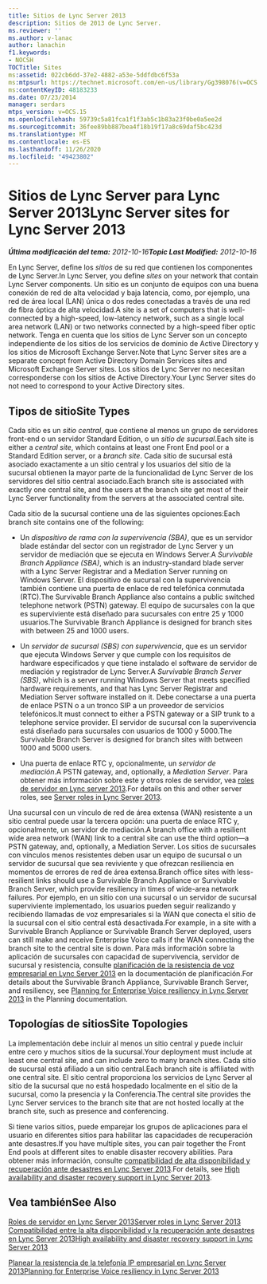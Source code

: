 ```yaml
---
title: Sitios de Lync Server 2013
description: Sitios de 2013 de Lync Server.
ms.reviewer: ''
ms.author: v-lanac
author: lanachin
f1.keywords:
- NOCSH
TOCTitle: Sites
ms:assetid: 022cb6dd-37e2-4882-a53e-5ddfdbc6f53a
ms:mtpsurl: https://technet.microsoft.com/en-us/library/Gg398076(v=OCS.15)
ms:contentKeyID: 48183233
ms.date: 07/23/2014
manager: serdars
mtps_version: v=OCS.15
ms.openlocfilehash: 59739c5a81fca1f1f3ab5c1b83a23f0be0a5ee2d
ms.sourcegitcommit: 36fee89bb887bea4f18b19f17a8c69daf5bc423d
ms.translationtype: MT
ms.contentlocale: es-ES
ms.lasthandoff: 11/26/2020
ms.locfileid: "49423802"
---
```

# <a name="lync-server-sites-for-lync-server-2013"></a><span data-ttu-id="4ded4-103">Sitios de Lync Server para Lync Server 2013</span><span class="sxs-lookup"><span data-stu-id="4ded4-103">Lync Server sites for Lync Server 2013</span></span>

<div data-xmlns="http://www.w3.org/1999/xhtml">

<div class="topic" data-xmlns="http://www.w3.org/1999/xhtml" data-msxsl="urn:schemas-microsoft-com:xslt" data-cs="https://msdn.microsoft.com/">

<div data-asp="https://msdn2.microsoft.com/asp">



</div>

<div id="mainSection">

<div id="mainBody"><span data-ttu-id="4ded4-104">

<span> </span></span><span class="sxs-lookup"><span data-stu-id="4ded4-104">

<span> </span></span></span>

<span data-ttu-id="4ded4-105">_**Última modificación del tema:** 2012-10-16_</span><span class="sxs-lookup"><span data-stu-id="4ded4-105">_**Topic Last Modified:** 2012-10-16_</span></span>

<span data-ttu-id="4ded4-106">En Lync Server, define los *sitios* de su red que contienen los componentes de Lync Server.</span><span class="sxs-lookup"><span data-stu-id="4ded4-106">In Lync Server, you define *sites* on your network that contain Lync Server components.</span></span> <span data-ttu-id="4ded4-107">Un sitio es un conjunto de equipos con una buena conexión de red de alta velocidad y baja latencia, como, por ejemplo, una red de área local (LAN) única o dos redes conectadas a través de una red de fibra óptica de alta velocidad.</span><span class="sxs-lookup"><span data-stu-id="4ded4-107">A site is a set of computers that is well-connected by a high-speed, low-latency network, such as a single local area network (LAN) or two networks connected by a high-speed fiber optic network.</span></span> <span data-ttu-id="4ded4-108">Tenga en cuenta que los sitios de Lync Server son un concepto independiente de los sitios de los servicios de dominio de Active Directory y los sitios de Microsoft Exchange Server.</span><span class="sxs-lookup"><span data-stu-id="4ded4-108">Note that Lync Server sites are a separate concept from Active Directory Domain Services sites and Microsoft Exchange Server sites.</span></span> <span data-ttu-id="4ded4-109">Los sitios de Lync Server no necesitan corresponderse con los sitios de Active Directory.</span><span class="sxs-lookup"><span data-stu-id="4ded4-109">Your Lync Server sites do not need to correspond to your Active Directory sites.</span></span>

<div>

## <a name="site-types"></a><span data-ttu-id="4ded4-110">Tipos de sitio</span><span class="sxs-lookup"><span data-stu-id="4ded4-110">Site Types</span></span>

<span data-ttu-id="4ded4-111">Cada sitio es un *sitio central*, que contiene al menos un grupo de servidores front-end o un servidor Standard Edition, o un *sitio de sucursal*.</span><span class="sxs-lookup"><span data-stu-id="4ded4-111">Each site is either a *central site*, which contains at least one Front End pool or a Standard Edition server, or a *branch site*.</span></span> <span data-ttu-id="4ded4-112">Cada sitio de sucursal está asociado exactamente a un sitio central y los usuarios del sitio de la sucursal obtienen la mayor parte de la funcionalidad de Lync Server de los servidores del sitio central asociado.</span><span class="sxs-lookup"><span data-stu-id="4ded4-112">Each branch site is associated with exactly one central site, and the users at the branch site get most of their Lync Server functionality from the servers at the associated central site.</span></span>

<span data-ttu-id="4ded4-113">Cada sitio de la sucursal contiene una de las siguientes opciones:</span><span class="sxs-lookup"><span data-stu-id="4ded4-113">Each branch site contains one of the following:</span></span>

  - <span data-ttu-id="4ded4-114">Un *dispositivo de rama con la supervivencia (SBA)*, que es un servidor blade estándar del sector con un registrador de Lync Server y un servidor de mediación que se ejecuta en Windows Server.</span><span class="sxs-lookup"><span data-stu-id="4ded4-114">A *Survivable Branch Appliance (SBA)*, which is an industry-standard blade server with a Lync Server Registrar and a Mediation Server running on Windows Server.</span></span> <span data-ttu-id="4ded4-115">El dispositivo de sucursal con la supervivencia también contiene una puerta de enlace de red telefónica conmutada (RTC).</span><span class="sxs-lookup"><span data-stu-id="4ded4-115">The Survivable Branch Appliance also contains a public switched telephone network (PSTN) gateway.</span></span> <span data-ttu-id="4ded4-116">El equipo de sucursales con la que es superviviente está diseñado para sucursales con entre 25 y 1000 usuarios.</span><span class="sxs-lookup"><span data-stu-id="4ded4-116">The Survivable Branch Appliance is designed for branch sites with between 25 and 1000 users.</span></span>

  - <span data-ttu-id="4ded4-117">Un *servidor de sucursal (SBS) con supervivencia*, que es un servidor que ejecuta Windows Server y que cumple con los requisitos de hardware especificados y que tiene instalado el software de servidor de mediación y registrador de Lync Server.</span><span class="sxs-lookup"><span data-stu-id="4ded4-117">A *Survivable Branch Server (SBS)*, which is a server running Windows Server that meets specified hardware requirements, and that has Lync Server Registrar and Mediation Server software installed on it.</span></span> <span data-ttu-id="4ded4-118">Debe conectarse a una puerta de enlace PSTN o a un tronco SIP a un proveedor de servicios telefónicos.</span><span class="sxs-lookup"><span data-stu-id="4ded4-118">It must connect to either a PSTN gateway or a SIP trunk to a telephone service provider.</span></span> <span data-ttu-id="4ded4-119">El servidor de sucursal con la supervivencia está diseñado para sucursales con usuarios de 1000 y 5000.</span><span class="sxs-lookup"><span data-stu-id="4ded4-119">The Survivable Branch Server is designed for branch sites with between 1000 and 5000 users.</span></span>

  - <span data-ttu-id="4ded4-120">Una puerta de enlace RTC y, opcionalmente, un *servidor de mediación*.</span><span class="sxs-lookup"><span data-stu-id="4ded4-120">A PSTN gateway, and, optionally, a *Mediation Server*.</span></span> <span data-ttu-id="4ded4-121">Para obtener más información sobre este y otros roles de servidor, vea [roles de servidor en Lync server 2013](lync-server-2013-server-roles.md).</span><span class="sxs-lookup"><span data-stu-id="4ded4-121">For details on this and other server roles, see [Server roles in Lync Server 2013](lync-server-2013-server-roles.md).</span></span>

<span data-ttu-id="4ded4-122">Una sucursal con un vínculo de red de área extensa (WAN) resistente a un sitio central puede usar la tercera opción: una puerta de enlace RTC y, opcionalmente, un servidor de mediación.</span><span class="sxs-lookup"><span data-stu-id="4ded4-122">A branch office with a resilient wide area network (WAN) link to a central site can use the third option—a PSTN gateway, and, optionally, a Mediation Server.</span></span> <span data-ttu-id="4ded4-123">Los sitios de sucursales con vínculos menos resistentes deben usar un equipo de sucursal o un servidor de sucursal que sea reviviente y que ofrezcan resiliencia en momentos de errores de red de área extensa.</span><span class="sxs-lookup"><span data-stu-id="4ded4-123">Branch office sites with less-resilient links should use a Survivable Branch Appliance or Survivable Branch Server, which provide resiliency in times of wide-area network failures.</span></span> <span data-ttu-id="4ded4-124">Por ejemplo, en un sitio con una sucursal o un servidor de sucursal superviviente implementado, los usuarios pueden seguir realizando y recibiendo llamadas de voz empresariales si la WAN que conecta el sitio de la sucursal con el sitio central está desactivada.</span><span class="sxs-lookup"><span data-stu-id="4ded4-124">For example, in a site with a Survivable Branch Appliance or Survivable Branch Server deployed, users can still make and receive Enterprise Voice calls if the WAN connecting the branch site to the central site is down.</span></span> <span data-ttu-id="4ded4-125">Para más información sobre la aplicación de sucursales con capacidad de supervivencia, servidor de sucursal y resistencia, consulte [planificación de la resistencia de voz empresarial en Lync Server 2013](lync-server-2013-planning-for-enterprise-voice-resiliency.md) en la documentación de planificación.</span><span class="sxs-lookup"><span data-stu-id="4ded4-125">For details about the Survivable Branch Appliance, Survivable Branch Server, and resiliency, see [Planning for Enterprise Voice resiliency in Lync Server 2013](lync-server-2013-planning-for-enterprise-voice-resiliency.md) in the Planning documentation.</span></span>

</div>

<div>

## <a name="site-topologies"></a><span data-ttu-id="4ded4-126">Topologías de sitios</span><span class="sxs-lookup"><span data-stu-id="4ded4-126">Site Topologies</span></span>

<span data-ttu-id="4ded4-127">La implementación debe incluir al menos un sitio central y puede incluir entre cero y muchos sitios de la sucursal.</span><span class="sxs-lookup"><span data-stu-id="4ded4-127">Your deployment must include at least one central site, and can include zero to many branch sites.</span></span> <span data-ttu-id="4ded4-128">Cada sitio de sucursal está afiliado a un sitio central.</span><span class="sxs-lookup"><span data-stu-id="4ded4-128">Each branch site is affiliated with one central site.</span></span> <span data-ttu-id="4ded4-129">El sitio central proporciona los servicios de Lync Server al sitio de la sucursal que no está hospedado localmente en el sitio de la sucursal, como la presencia y la Conferencia.</span><span class="sxs-lookup"><span data-stu-id="4ded4-129">The central site provides the Lync Server services to the branch site that are not hosted locally at the branch site, such as presence and conferencing.</span></span>

<span data-ttu-id="4ded4-130">Si tiene varios sitios, puede emparejar los grupos de aplicaciones para el usuario en diferentes sitios para habilitar las capacidades de recuperación ante desastres.</span><span class="sxs-lookup"><span data-stu-id="4ded4-130">If you have multiple sites, you can pair together the Front End pools at different sites to enable disaster recovery abilities.</span></span> <span data-ttu-id="4ded4-131">Para obtener más información, consulte [compatibilidad de alta disponibilidad y recuperación ante desastres en Lync Server 2013](lync-server-2013-high-availability-and-disaster-recovery-support.md).</span><span class="sxs-lookup"><span data-stu-id="4ded4-131">For details, see [High availability and disaster recovery support in Lync Server 2013](lync-server-2013-high-availability-and-disaster-recovery-support.md).</span></span>

</div>

<div>

## <a name="see-also"></a><span data-ttu-id="4ded4-132">Vea también</span><span class="sxs-lookup"><span data-stu-id="4ded4-132">See Also</span></span>


[<span data-ttu-id="4ded4-133">Roles de servidor en Lync Server 2013</span><span class="sxs-lookup"><span data-stu-id="4ded4-133">Server roles in Lync Server 2013</span></span>](lync-server-2013-server-roles.md)  
[<span data-ttu-id="4ded4-134">Compatibilidad entre la alta disponibilidad y la recuperación ante desastres en Lync Server 2013</span><span class="sxs-lookup"><span data-stu-id="4ded4-134">High availability and disaster recovery support in Lync Server 2013</span></span>](lync-server-2013-high-availability-and-disaster-recovery-support.md)  


[<span data-ttu-id="4ded4-135">Planear la resistencia de la telefonía IP empresarial en Lync Server 2013</span><span class="sxs-lookup"><span data-stu-id="4ded4-135">Planning for Enterprise Voice resiliency in Lync Server 2013</span></span>](lync-server-2013-planning-for-enterprise-voice-resiliency.md)  
  

<span data-ttu-id="4ded4-136"></div>

</div>

<span> </span>

</div>

</div>

</span><span class="sxs-lookup"><span data-stu-id="4ded4-136"></div>

</div>

<span> </span>

</div>

</div>

</span></span></div>

